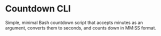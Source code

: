 # Countdown CLI
Simple, minimal Bash countdown script that accepts minutes as an argument, converts them to seconds, and counts down in MM:SS format.
